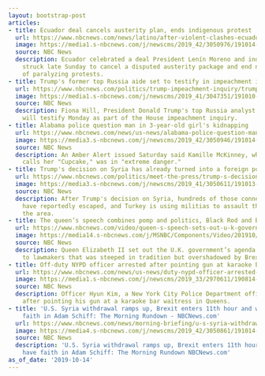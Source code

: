 ```yaml
---
layout: bootstrap-post
articles:
- title: Ecuador deal cancels austerity plan, ends indigenous protest
  url: https://www.nbcnews.com/news/latino/after-violent-clashes-ecuador-reaches-deal-cancels-austerity-plan-ends-n1065686
  image: https://media1.s-nbcnews.com/j/newscms/2019_42/3050976/191014-ecuador-austerity-protests-cs-847a_290a05e0c13d198c171925061588a473.nbcnews-fp-1200-630.jpg
  source: NBC News
  description: Ecuador celebrated a deal President Lenín Moreno and indigenous leaders
    struck late Sunday to cancel a disputed austerity package and end nearly two weeks
    of paralyzing protests.
- title: Trump's former top Russia aide set to testify in impeachment inqiury
  url: https://www.nbcnews.com/politics/trump-impeachment-inquiry/trump-s-former-top-russia-aide-set-testify-impeachment-inqiury-n1065676
  image: https://media1.s-nbcnews.com/j/newscms/2019_41/3047351/191010-fiona-hill-ew-724p_ee0d89cb8dfc6f2372b00c8c936ffe2c.nbcnews-fp-1200-630.jpg
  source: NBC News
  description: Fiona Hill, President Donald Trump's top Russia analyst until August,
    will testify Monday as part of the House impeachment inquiry.
- title: Alabama police question man in 3-year-old girl's kidnapping
  url: https://www.nbcnews.com/news/us-news/alabama-police-question-man-3-year-old-girl-s-kidnapping-n1065681
  image: https://media3.s-nbcnews.com/j/newscms/2019_42/3050946/191014-kamille-mckinney-2x1-cs-833a_6edc57f57c64ca147259751dec30a5b0.nbcnews-fp-1200-630.jpg
  source: NBC News
  description: An Amber Alert issued Saturday said Kamille McKinney, whose family
    calls her "Cupcake," was in "extreme danger."
- title: Trump's decision on Syria has already turned into a foreign policy disaster
  url: https://www.nbcnews.com/politics/meet-the-press/trump-s-decision-syria-has-already-turned-foreign-policy-disaster-n1065691
  image: https://media3.s-nbcnews.com/j/newscms/2019_41/3050611/191013-syria-funeral-cs-446p_00ab43ec1744468e1f4758d53a066545.nbcnews-fp-1200-630.jpg
  source: NBC News
  description: After Trump's decision on Syria, hundreds of those connected to ISIS
    have reportedly escaped, and Turkey is using militias to assault the Kurds in
    the area.
- title: The queen’s speech combines pomp and politics, Black Rod and Brexit
  url: https://www.nbcnews.com/video/queen-s-speech-sets-out-u-k-government-s-policy-priorities-71216709813
  image: https://media14.s-nbcnews.com/j/MSNBC/Components/Video/201910/Britain_Politics_Queen_s_Speech_25479-jpg-e772f.nbcnews-fp-1200-630.jpg
  source: NBC News
  description: Queen Elizabeth II set out the U.K. government’s agenda in a speech
    to lawmakers that was steeped in tradition but overshadowed by Brexit concerns.
- title: Off-duty NYPD officer arrested after pointing gun at karaoke bar waitress
  url: https://www.nbcnews.com/news/us-news/duty-nypd-officer-arrested-after-pointing-gun-karaoke-bar-waitress-n1065666
  image: https://media1.s-nbcnews.com/j/newscms/2019_33/2970611/190814-nypd-suicide-mc-922_8a93d9cd04665442d7f24b7170bd6508.nbcnews-fp-1200-630.JPG
  source: NBC News
  description: Officer Hyun Kim, a New York City Police Department officer, was suspended
    after pointing his gun at a karaoke bar waitress in Queens.
- title: 'U.S. Syria withdrawal ramps up, Brexit enters 11th hour and why Dems have
    faith in Adam Schiff: The Morning Rundown - NBCNews.com'
  url: https://www.nbcnews.com/news/morning-briefing/u-s-syria-withdrawal-ramps-brexit-enters-11th-hour-why-n1065656
  image: https://media4.s-nbcnews.com/j/newscms/2019_42/3050861/191014-syria-turkey-mn-0800_1b98d4929ace6ee48b783e38d59adc62.nbcnews-fp-1200-630.jpg
  source: NBC News
  description: 'U.S. Syria withdrawal ramps up, Brexit enters 11th hour and why Dems
    have faith in Adam Schiff: The Morning Rundown NBCNews.com'
as_of_date: '2019-10-14'
---
```


